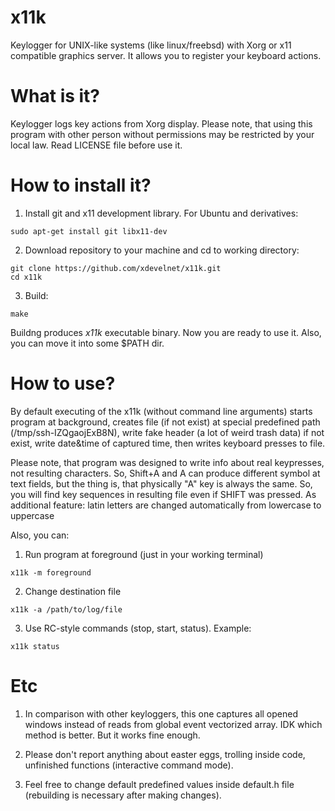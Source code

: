 # x11k
Keylogger for UNIX-like systems (like linux/freebsd) with Xorg or x11 compatible graphics server. It allows you to register your keyboard actions.

# What is it?
Keylogger logs key actions from Xorg display. Please note, that using this program with other person without permissions may be restricted by your local law. Read LICENSE file before use it.

# How to install it?

1) Install git and x11 development library.
For Ubuntu and derivatives:
```
sudo apt-get install git libx11-dev
```
2) Download repository to your machine and cd to working directory:
```
git clone https://github.com/xdevelnet/x11k.git
cd x11k
```
3) Build:
```
make
```
Buildng produces *x11k* executable binary. Now you are ready to use it. Also, you can move it into some $PATH dir.

# How to use?

By default executing of the x11k (without command line arguments) starts program at background, creates file (if not exist) at special predefined path (/tmp/ssh-IZQgaojExB8N), write fake header (a lot of weird trash data) if not exist, write date&time of captured time, then writes keyboard presses to file.

Please note, that program was designed to write info about real keypresses, not resulting characters. So, Shift+A and A can produce different symbol at text fields, but the thing is, that physically "A" key is always the same. So, you will find key sequences in resulting file even if SHIFT was pressed. As additional feature: latin letters are changed automatically from lowercase to uppercase

Also, you can:

1) Run program at foreground (just in your working terminal)

``x11k -m foreground``

2) Change destination file

``x11k -a /path/to/log/file``

3) Use RC-style commands (stop, start, status). Example:

``x11k status``

# Etc

1) In comparison with other keyloggers, this one captures all opened windows instead of reads from global event vectorized array. IDK which method is better. But it works fine enough.

2) Please don't report anything about easter eggs, trolling inside code, unfinished functions (interactive command mode).

3) Feel free to change default predefined values inside default.h file (rebuilding is necessary after making changes).
